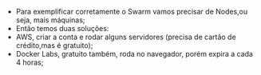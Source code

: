 * Para exemplificar corretamente o Swarm vamos precisar de Nodes,ou seja, mais máquinas;
* Então temos duas soluções:
* AWS, criar a conta e rodar alguns servidores (precisa de cartão de crédito,mas é gratuito);
* Docker Labs, gratuito também, roda no navegador, porém expira a cada 4 horas;